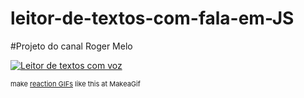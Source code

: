 # leitor-de-textos-com-fala-em-JS
#Projeto do canal Roger Melo

<a href="/gif/leitor-de-textos-com-voz-dHgB-n" title="Leitor de textos com voz"><img src="https://i.makeagif.com/media/6-07-2020/dHgB-n.gif" alt="Leitor de textos com voz"></a><div style="font-size:11px;">make <a href="/" title="make a gif">reaction GIFs</a> like this at MakeaGif</div>
